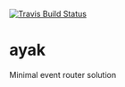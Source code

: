 [![Travis Build
Status](https://img.shields.io/travis/indatawetrust/ayak.svg)](https://travis-ci.org/indatawetrust/ayak)

# ayak
Minimal event router solution

